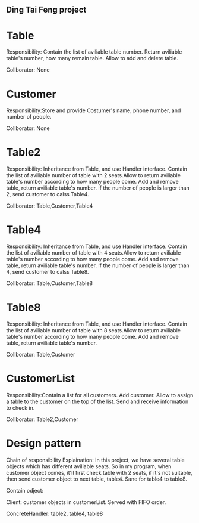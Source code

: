 ## Ding Tai Feng project

# Table
Responsibility: Contain the list of aviliable table number. Return aviliable table's number, how many remain table. Allow to add and delete table.

Collborator: None

# Customer
Responsibility:Store and provide Costumer's name, phone number, and number of people. 

Collborator: None

# Table2
Responsibility: Inheritance from Table, and use Handler interface. Contain the list of aviliable number of table with 2 seats.Allow to return aviliable table's number according to how many people come. Add and remove table, return aviliable table's number. If the number of people is larger than 2, send customer to calss Table4.

Collborator: Table,Customer,Table4

# Table4
Responsibility: Inheritance from Table, and use Handler interface. Contain the list of aviliable number of table with 4 seats.Allow to return aviliable table's number according to how many people come. Add and remove table, return aviliable table's number. If the number of people is larger than 4, send customer to calss Table8.

Collborator: Table,Customer,Table8

# Table8
Responsibility: Inheritance from Table, and use Handler interface. Contain the list of aviliable number of table with 8 seats.Allow to return aviliable table's number according to how many people come. Add and remove table, return aviliable table's number.

Collborator: Table,Customer


# CustomerList
Responsibility:Contain a list for all customers. Add customer. Allow to assign a table to the customer on the top of the list. Send and receive information to check in.

Collborator: Table2,Customer


# Design pattern
Chain of responsibility
Explaination: In this project, we have several table objects which has different aviliable seats. So in my program, when customer object comes, it'll first check table with 2 seats, if it's not suitable, then send customer object to next table, table4. Sane for table4 to table8.

Contain odject: 

Client: customer objects in customerList. Served with FIFO order.

ConcreteHandler: table2, table4, table8
